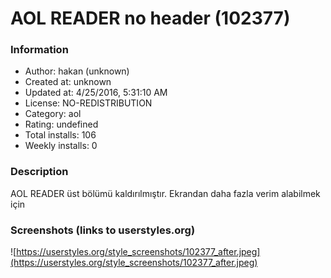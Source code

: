 # AOL READER no header (102377)

### Information
- Author: hakan (unknown)
- Created at: unknown
- Updated at: 4/25/2016, 5:31:10 AM
- License: NO-REDISTRIBUTION
- Category: aol
- Rating: undefined
- Total installs: 106
- Weekly installs: 0


### Description
AOL READER üst bölümü kaldırılmıştır. Ekrandan daha fazla verim alabilmek için


### Screenshots (links to userstyles.org)
![https://userstyles.org/style_screenshots/102377_after.jpeg](https://userstyles.org/style_screenshots/102377_after.jpeg)



